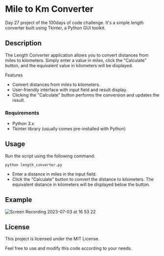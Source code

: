 # Mile to Km Converter

Day 27 project of the 100days of code challenge. It's a simple length converter built using Tkinter, a Python GUI toolkit.

## Description

The Length Converter application allows you to convert distances from miles to kilometers. Simply enter a value in miles, click the "Calculate" button, and the equivalent value in kilometers will be displayed.

Features

+ Convert distances from miles to kilometers.
+ User-friendly interface with input field and result display.
+ Clicking the "Calculate" button performs the conversion and updates the result.


### Requirements

+ Python 3.x
+ Tkinter library (usually comes pre-installed with Python)


## Usage

Run the script using the following command:

```python length_converter.py```
+ Enter a distance in miles in the input field.
+ Click the "Calculate" button to convert the distance to kilometers.
The equivalent distance in kilometers will be displayed below the button.


## Example

![Screen Recording 2023-07-03 at 16 53 22](https://github.com/requiredcrx/Length-Converter/assets/91392775/c810b928-b25a-4c5c-849b-a15988772ff2)


## License

This project is licensed under the MIT License.

Feel free to use and modify this code according to your needs.
